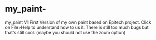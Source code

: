 # my_paint-
my_paint V1
First Version of my own paint based on Epitech project.
Click on File>Help to understand how to us it.
There is still too much bugs but that's still cool. (maybe you should not use the zoom option)
